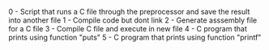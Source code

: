 0 - Script that runs a C file through the preprocessor and save the result into another file
1 - Compile code but dont link
2 - Generate asssembly file for a C file
3 - Compile C file and execute in new file
4 - C program that prints using function "puts"
5 - C program that prints using function "printf"
